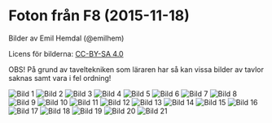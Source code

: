 
# Foton från F8 (2015-11-18)

Bilder av Emil Hemdal (@emilhem)

Licens för bilderna: [CC-BY-SA 4.0](https://creativecommons.org/licenses/by-sa/4.0/)

OBS! På grund av taveltekniken som läraren har så kan vissa bilder av tavlor saknas samt vara i fel ordning!

![Bild 1](https://raw.githubusercontent.com/erikdsjostrom/Kurser/master/Linj%C3%A4r%20Algebra/F8/foton-p%C3%A5-tavlor/_DSC2094.JPG)
![Bild 2](https://raw.githubusercontent.com/erikdsjostrom/Kurser/master/Linj%C3%A4r%20Algebra/F8/foton-p%C3%A5-tavlor/_DSC2100.JPG)
![Bild 3](https://raw.githubusercontent.com/erikdsjostrom/Kurser/master/Linj%C3%A4r%20Algebra/F8/foton-p%C3%A5-tavlor/_DSC2105.JPG)
![Bild 4](https://raw.githubusercontent.com/erikdsjostrom/Kurser/master/Linj%C3%A4r%20Algebra/F8/foton-p%C3%A5-tavlor/_DSC2113.JPG)
![Bild 5](https://raw.githubusercontent.com/erikdsjostrom/Kurser/master/Linj%C3%A4r%20Algebra/F8/foton-p%C3%A5-tavlor/_DSC2117.JPG)
![Bild 6](https://raw.githubusercontent.com/erikdsjostrom/Kurser/master/Linj%C3%A4r%20Algebra/F8/foton-p%C3%A5-tavlor/_DSC2123.JPG)
![Bild 7](https://raw.githubusercontent.com/erikdsjostrom/Kurser/master/Linj%C3%A4r%20Algebra/F8/foton-p%C3%A5-tavlor/_DSC2096.JPG)
![Bild 8](https://raw.githubusercontent.com/erikdsjostrom/Kurser/master/Linj%C3%A4r%20Algebra/F8/foton-p%C3%A5-tavlor/_DSC2102.JPG)
![Bild 9](https://raw.githubusercontent.com/erikdsjostrom/Kurser/master/Linj%C3%A4r%20Algebra/F8/foton-p%C3%A5-tavlor/_DSC2108.JPG)
![Bild 10](https://raw.githubusercontent.com/erikdsjostrom/Kurser/master/Linj%C3%A4r%20Algebra/F8/foton-p%C3%A5-tavlor/_DSC2114.JPG)
![Bild 11](https://raw.githubusercontent.com/erikdsjostrom/Kurser/master/Linj%C3%A4r%20Algebra/F8/foton-p%C3%A5-tavlor/_DSC2119.JPG)
![Bild 12](https://raw.githubusercontent.com/erikdsjostrom/Kurser/master/Linj%C3%A4r%20Algebra/F8/foton-p%C3%A5-tavlor/_DSC2097.JPG)
![Bild 13](https://raw.githubusercontent.com/erikdsjostrom/Kurser/master/Linj%C3%A4r%20Algebra/F8/foton-p%C3%A5-tavlor/_DSC2103.JPG)
![Bild 14](https://raw.githubusercontent.com/erikdsjostrom/Kurser/master/Linj%C3%A4r%20Algebra/F8/foton-p%C3%A5-tavlor/_DSC2110.JPG)
![Bild 15](https://raw.githubusercontent.com/erikdsjostrom/Kurser/master/Linj%C3%A4r%20Algebra/F8/foton-p%C3%A5-tavlor/_DSC2115.JPG)
![Bild 16](https://raw.githubusercontent.com/erikdsjostrom/Kurser/master/Linj%C3%A4r%20Algebra/F8/foton-p%C3%A5-tavlor/_DSC2120.JPG)
![Bild 17](https://raw.githubusercontent.com/erikdsjostrom/Kurser/master/Linj%C3%A4r%20Algebra/F8/foton-p%C3%A5-tavlor/_DSC2098.JPG)
![Bild 18](https://raw.githubusercontent.com/erikdsjostrom/Kurser/master/Linj%C3%A4r%20Algebra/F8/foton-p%C3%A5-tavlor/_DSC2104.JPG)
![Bild 19](https://raw.githubusercontent.com/erikdsjostrom/Kurser/master/Linj%C3%A4r%20Algebra/F8/foton-p%C3%A5-tavlor/_DSC2112.JPG)
![Bild 20](https://raw.githubusercontent.com/erikdsjostrom/Kurser/master/Linj%C3%A4r%20Algebra/F8/foton-p%C3%A5-tavlor/_DSC2116.JPG)
![Bild 21](https://raw.githubusercontent.com/erikdsjostrom/Kurser/master/Linj%C3%A4r%20Algebra/F8/foton-p%C3%A5-tavlor/_DSC2122.JPG)
